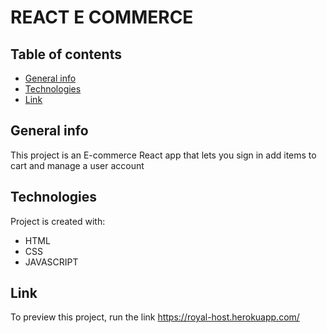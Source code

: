 # REACT E COMMERCE
## Table of contents
* [General info](#general-info)
* [Technologies](#technologies)
* [Link](#Link)

## General info
This project is an E-commerce React app that lets you sign in add items to cart and manage a user account 
	
## Technologies
Project is created with:
* HTML
* CSS
* JAVASCRIPT
	
## Link
To preview this project, run the link https://royal-host.herokuapp.com/
